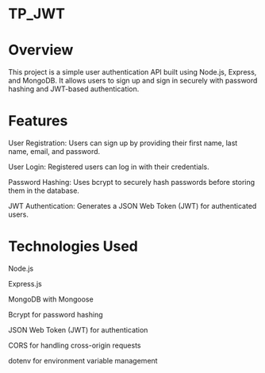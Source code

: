 # TP_JWT

# Overview

This project is a simple user authentication API built using Node.js, Express, and MongoDB. It allows users to sign up and sign in securely with password hashing and JWT-based authentication.

# Features

User Registration: Users can sign up by providing their first name, last name, email, and password.

User Login: Registered users can log in with their credentials.

Password Hashing: Uses bcrypt to securely hash passwords before storing them in the database.

JWT Authentication: Generates a JSON Web Token (JWT) for authenticated users.

# Technologies Used

Node.js

Express.js

MongoDB with Mongoose

Bcrypt for password hashing

JSON Web Token (JWT) for authentication

CORS for handling cross-origin requests

dotenv for environment variable management
